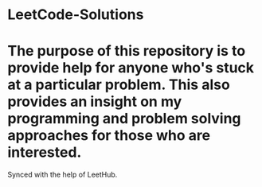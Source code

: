 # LeetCode-Solutions
# The purpose of this repository is to provide help for anyone who's stuck at a particular problem. This also provides an insight on my programming and problem solving approaches for those who are interested. 
Synced with the help of LeetHub.
